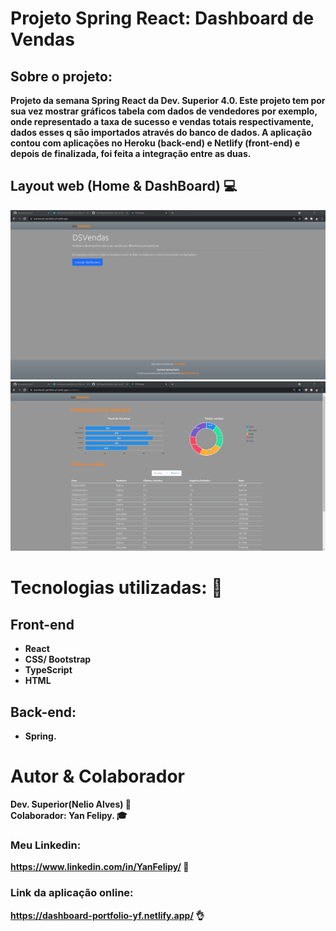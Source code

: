 # <b>Projeto Spring React: Dashboard de Vendas<b>

## Sobre o projeto:

   Projeto da semana <b>Spring React da Dev. Superior 4.0</b>. Este projeto tem por sua vez mostrar gráficos
tabela com dados de vendedores por exemplo, onde representado a taxa de sucesso e vendas totais  respectivamente, dados esses q são importados através do banco de dados.
A aplicação contou com aplicações no <b>Heroku</b>
(back-end) e Netlify (front-end) e depois de finalizada, foi feita a integração entre as duas.

## Layout web (Home & DashBoard) 💻
![Web 1](https://github.com/YanFelipy/spring-react-dashboard/blob/master/screenshots/home.png) 
![Web 2](https://github.com/YanFelipy/spring-react-dashboard/blob/master/screenshots/dashboard.png)



# Tecnologias utilizadas: 🌌
## Front-end
- React  
- CSS/ Bootstrap
- TypeScript 
- HTML

## Back-end:
- Spring.

# Autor & Colaborador
Dev. Superior(Nelio Alves) 📝 <br>
Colaborador: Yan Felipy. 🎓

### Meu Linkedin:
https://www.linkedin.com/in/YanFelipy/ 💼
  
### Link da aplicação online:
https://dashboard-portfolio-yf.netlify.app/ 👌



